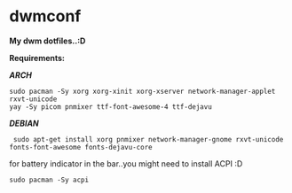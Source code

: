 # dwmconf
**My dwm dotfiles..:D**


**Requirements:**

   **_ARCH_**
   
    sudo pacman -Sy xorg xorg-xinit xorg-xserver network-manager-applet rxvt-unicode
    yay -Sy picom pnmixer ttf-font-awesome-4 ttf-dejavu
   **_DEBIAN_**
   
     sudo apt-get install xorg pnmixer network-manager-gnome rxvt-unicode fonts-font-awesome fonts-dejavu-core
 for battery indicator in the bar..you might need to install ACPI :D
 
    sudo pacman -Sy acpi
